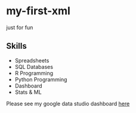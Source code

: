 # my-first-xml
just for fun

## Skills 
- Spreadsheets
- SQL Databases
- R Programming 
- Python Programming 
- Dashboard 
- Stats & ML

Please see my google data studio dashboard [here](https://docs.google.com/spreadsheets/d/1EVsy-GHf8PmjiVG2w3jaNqMVPuvY6y7jVnRves-duZ0/edit#gid=0)
